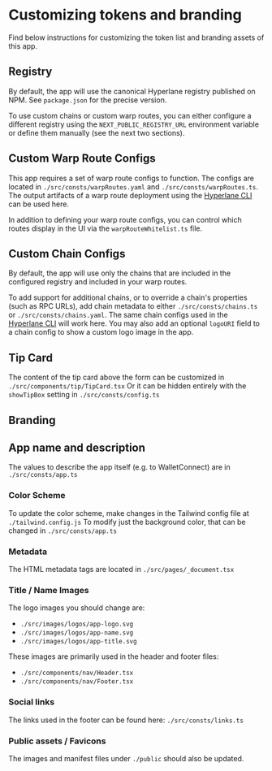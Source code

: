 # Customizing tokens and branding

Find below instructions for customizing the token list and branding assets of this app.

## Registry

By default, the app will use the canonical Hyperlane registry published on NPM. See `package.json` for the precise version.

To use custom chains or custom warp routes, you can either configure a different registry using the `NEXT_PUBLIC_REGISTRY_URL` environment variable or define them manually (see the next two sections).

## Custom Warp Route Configs

This app requires a set of warp route configs to function. The configs are located in `./src/consts/warpRoutes.yaml` and `./src/consts/warpRoutes.ts`. The output artifacts of a warp route deployment using the [Hyperlane CLI](https://www.npmjs.com/package/@hyperlane-xyz/cli) can be used here.

In addition to defining your warp route configs, you can control which routes display in the UI via the `warpRouteWhitelist.ts` file.

## Custom Chain Configs

By default, the app will use only the chains that are included in the configured registry and included in your warp routes.

To add support for additional chains, or to override a chain's properties (such as RPC URLs), add chain metadata to either `./src/consts/chains.ts` or `./src/consts/chains.yaml`. The same chain configs used in the [Hyperlane CLI](https://www.npmjs.com/package/@hyperlane-xyz/cli) will work here. You may also add an optional `logoURI` field to a chain config to show a custom logo image in the app.

## Tip Card

The content of the tip card above the form can be customized in `./src/components/tip/TipCard.tsx`
Or it can be hidden entirely with the `showTipBox` setting in `./src/consts/config.ts`

## Branding

## App name and description

The values to describe the app itself (e.g. to WalletConnect) are in `./src/consts/app.ts`

### Color Scheme

To update the color scheme, make changes in the Tailwind config file at `./tailwind.config.js`
To modify just the background color, that can be changed in `./src/consts/app.ts`

### Metadata

The HTML metadata tags are located in `./src/pages/_document.tsx`

### Title / Name Images

The logo images you should change are:

- `./src/images/logos/app-logo.svg`
- `./src/images/logos/app-name.svg`
- `./src/images/logos/app-title.svg`

These images are primarily used in the header and footer files:

- `./src/components/nav/Header.tsx`
- `./src/components/nav/Footer.tsx`

### Social links

The links used in the footer can be found here: `./src/consts/links.ts`

### Public assets / Favicons

The images and manifest files under `./public` should also be updated.
